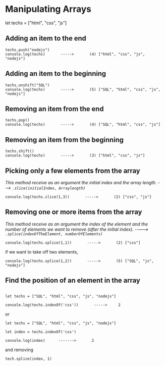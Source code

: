 # Manipulating Arrays

let techs = ["html", "css", "js"]


## Adding an item to the end
```JS
techs.push("nodejs")
console.log(techs)       ----->       (4) ["html", "css", "js", "nodejs"]        
```


## Adding an item to the beginning
```JS
techs.unshift("SQL")
console.log(techs)       ----->       (5) ["SQL", "html", "css", "js", "nodejs"] 
```


## Removing an item from the end 
```JS
techs.pop()
console.log(techs)       ----->       (4) ["SQL", "html", "css", "js"] 
```


## Removing an item from the beginning
```JS
techs.shift()
console.log(techs)       ----->       (3) ["html", "css", "js"] 
```


## Picking only a few elements from the array 
_This method receive as an argument the initial index and the array length. ---> `.slice(initialIndex, Arraylength)`_
```JS
console.log(techs.slice(1,3))       ----->       (2) ["css", "js"] 
```


## Removing one or more items from the array
_This method receive as an argument the index of the element and the number of elements we want to remove (after the initial index). ----> `.splice(indexOfTheElement, numberOfElements)`_
```JS
console.log(techs.splice(1,1))       ----->       (2) ["css"] 
```

if we want to take off two elements, 

```JS 
console.log(techs.splice(1,2))       ----->       (5) ["SQL", "js", "nodejs"]
```


## Find the position of an element in the array
```JS

let techs = ["SQL", "html", "css", "js", "nodejs"]

console.log(techs.indexOf('css'))       ----->     2   
```

or 


```JS 
let techs = ["SQL", "html", "css", "js", "nodejs"]

let index = techs.indexOf('css')

console.log(index)      ------->       2
```

and removing 
```JS
tech.splice(index, 1)
